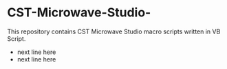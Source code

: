 # CST-Microwave-Studio-

This repository contains CST Microwave Studio macro scripts written in VB Script.

* next line here
* next line here